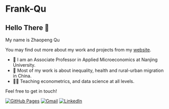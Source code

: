 # Frank-Qu

## Hello There 👋

My name is Zhaopeng Qu

You may find out more about my work and projects from my [website](https://byelenin.github.io).


- 💼 I am an Associate Professor in Applied Microeconomics at Nanjing University.
- 🔭 Most of my work is about inequality, health and rural-urban migration in China.
- 🧑‍🏫 Teaching econometrics, and data science at all levels. 

Feel free to get in touch!

[![GitHub Pages](https://img.shields.io/badge/-GitHub%20Pages-6495ED?logo=Github)](https://byelenin.github.io)
[![Gmail](https://img.shields.io/badge/Gmail-d14836?style=flat&logo=Gmail&logoColor=white)](mailto:quzhaopeng@gmail.com)
[![LinkedIn](https://img.shields.io/badge/LinkedIn-blue?style=flat&logo=Linkedin&logoColor=white)](https://www.linkedin.com/in/frank-qu-94116a23/)
<!--
**byelenin/Frank-Qu** is a ✨ _special_ ✨ repository because its `README.md` (this file) appears on your GitHub profile
